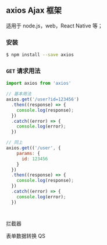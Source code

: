## axios Ajax 框架

适用于 node.js，web，React Native 等；

### 安装

```sh
$ npm install --save axios
```

### `GET` 请求用法

```javascript
import axios from 'axios'

// 基本用法
axios.get('/user?id=123456')
  .then((response) => {
    console.log(response);
  })
  .catch((error) => {
    console.log(error);
  })

// 同上
axios.get(('/user', {
    params: {
      id: 123456
    }
  })
  .then((response) => {
    console.log(response);
  })
  .catch((error) => {
    console.log(error);
  })
```
# #
拦截器


表单数据转换  QS
